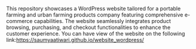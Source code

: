 This repository showcases a WordPress website tailored for a portable farming and urban farming products company featuring comprehensive e-commerce capabilities. The website seamlessly integrates product browsing, purchasing, and checkout functionalities to enhance the customer experience. You can have view of the website on the following link:https://saumyaatiwari.github.io/website_wordpress/
